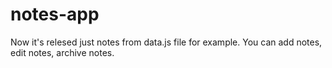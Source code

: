 # notes-app
Now it's relesed just notes from data.js file for example.
You can add notes, edit notes, archive notes.
